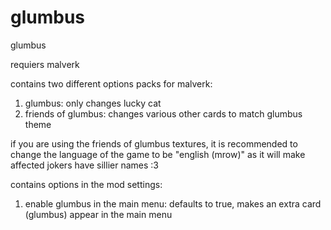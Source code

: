 # glumbus

glumbus

requiers malverk

contains two different options packs for malverk:

1. glumbus: only changes lucky cat
2. friends of glumbus: changes various other cards to match glumbus theme

if you are using the friends of glumbus textures, it is recommended to change the language of the game to be "english (mrow)" as it will make affected jokers have sillier names :3

contains options in the mod settings:

1. enable glumbus in the main menu: defaults to true, makes an extra card (glumbus) appear in the main menu
